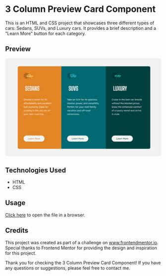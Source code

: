 # 3 Column Preview Card Component

This is an HTML and CSS project that showcases three different types of cars: Sedans, SUVs, and Luxury cars. It provides a brief description and a "Learn More" button for each category.

## Preview
![Solution](project_ss.png)

## Technologies Used
 - HTML
 - CSS

## Usage
[Click here](https://kgogina.github.io/3-column-preview-card-component/) to open the file in a browser.

## Credits
This project was created as part of a challenge on www.frontendmentor.io. Special thanks to Frontend Mentor for providing the design and inspiration for this project.

Thank you for checking the 3 Column Preview Card Component! If you have any questions or suggestions, please feel free to contact me.
